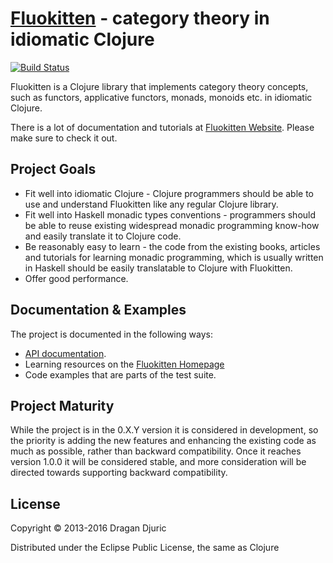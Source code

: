 # [Fluokitten](http://fluokitten.uncomplicate.org) - category theory in idiomatic Clojure
[![Build Status](https://secure.travis-ci.org/uncomplicate/fluokitten.png)](https://travis-ci.org/uncomplicate/fluokitten)

Fluokitten is a Clojure library that implements category theory concepts, such as functors, applicative functors, monads, monoids etc. in idiomatic Clojure.

There is a lot of documentation and tutorials at [Fluokitten Website](http://fluokitten.uncomplicate.org). Please make sure to check it out.

## Project Goals

* Fit well into idiomatic Clojure - Clojure programmers should be able to use and understand Fluokitten like any regular Clojure library.
* Fit well into Haskell monadic types conventions - programmers should be able to reuse existing widespread monadic programming know-how and easily translate it to Clojure code.
* Be reasonably easy to learn - the code from the existing books, articles and tutorials for learning monadic programming, which is usually written in Haskell should be easily translatable to Clojure with Fluokitten.
* Offer good performance.

## Documentation & Examples

The project is documented in the following ways:
* [API documentation](http://fluokitten.uncomplicate.org/codox).
* Learning resources on the [Fluokitten Homepage](http://fluokitten.uncomplicate.org)
* Code examples that are parts of the test suite.

## Project Maturity

While the project is in the 0.X.Y version it is considered in development, so the priority is adding the new features and enhancing the existing code as much as possible, rather than backward compatibility.
Once it reaches version 1.0.0 it will be considered stable, and more consideration will be directed towards supporting backward compatibility.

## License

Copyright © 2013-2016 Dragan Djuric

Distributed under the Eclipse Public License, the same as Clojure
